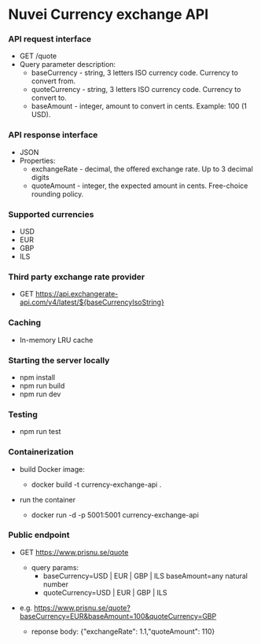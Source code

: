 # Nuvei Currency exchange API

### API request interface

  - GET /quote
  - Query parameter description:
    - baseCurrency - string, 3 letters ISO currency code. Currency to convert from.
    - quoteCurrency - string, 3 letters ISO currency code. Currency to convert to.
    - baseAmount - integer, amount to convert in cents. Example: 100 (1 USD).

### API response interface

  - JSON
  - Properties:
    - exchangeRate - decimal, the offered exchange rate. Up to 3 decimal digits
    - quoteAmount - integer, the expected amount in cents. Free-choice rounding policy.


### Supported currencies

  - USD
  - EUR 
  - GBP
  - ILS

### Third party exchange rate provider

  - GET https://api.exchangerate-api.com/v4/latest/${baseCurrencyIsoString}

### Caching

  - In-memory LRU cache

### Starting the server locally

  - npm install
  - npm run build
  - npm run dev

### Testing

  - npm run test

### Containerization

  - build Docker image:
    - docker build -t currency-exchange-api .
  
  - run the container
    - docker run -d -p 5001:5001 currency-exchange-api

### Public endpoint

  - GET https://www.prisnu.se/quote
      - query params:
        - baseCurrency=USD | EUR | GBP | ILS 
     baseAmount=any natural number
        - quoteCurrency=USD | EUR | GBP | ILS 

  - e.g. https://www.prisnu.se/quote?baseCurrency=EUR&baseAmount=100&quoteCurrency=GBP
    - reponse body: {"exchangeRate": 1.1,"quoteAmount": 110}

